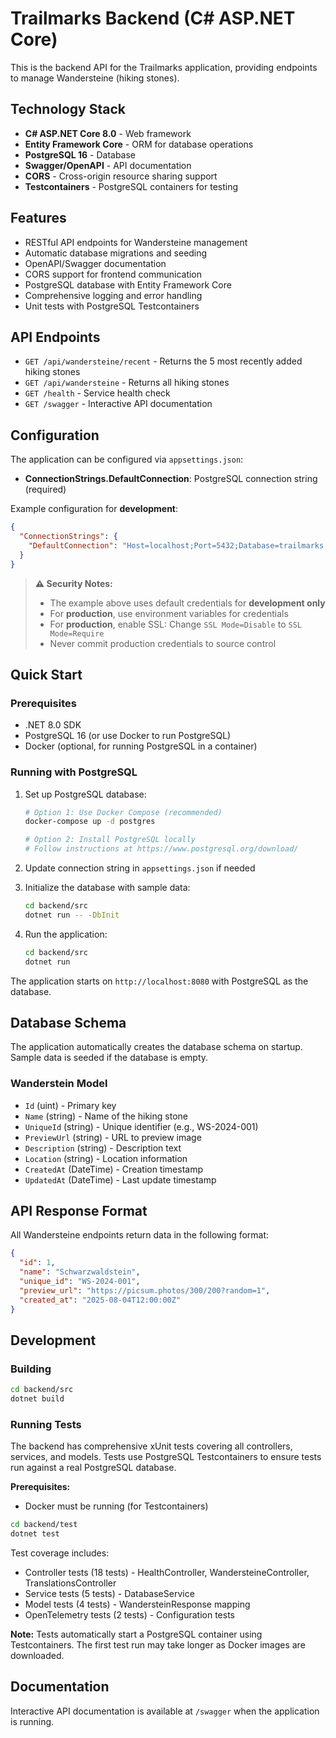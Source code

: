 # Trailmarks Backend (C# ASP.NET Core)

This is the backend API for the Trailmarks application, providing endpoints to manage Wandersteine (hiking stones).

## Technology Stack

- **C# ASP.NET Core 8.0** - Web framework
- **Entity Framework Core** - ORM for database operations
- **PostgreSQL 16** - Database
- **Swagger/OpenAPI** - API documentation
- **CORS** - Cross-origin resource sharing support
- **Testcontainers** - PostgreSQL containers for testing

## Features

- RESTful API endpoints for Wandersteine management
- Automatic database migrations and seeding
- OpenAPI/Swagger documentation
- CORS support for frontend communication
- PostgreSQL database with Entity Framework Core
- Comprehensive logging and error handling
- Unit tests with PostgreSQL Testcontainers

## API Endpoints

- `GET /api/wandersteine/recent` - Returns the 5 most recently added hiking stones
- `GET /api/wandersteine` - Returns all hiking stones
- `GET /health` - Service health check
- `GET /swagger` - Interactive API documentation

## Configuration

The application can be configured via `appsettings.json`:

- **ConnectionStrings.DefaultConnection**: PostgreSQL connection string (required)

Example configuration for **development**:
```json
{
  "ConnectionStrings": {
    "DefaultConnection": "Host=localhost;Port=5432;Database=trailmarks;Username=postgres;Password=postgres;SSL Mode=Disable;Timezone=Europe/Berlin"
  }
}
```

> **⚠️ Security Notes:**
> - The example above uses default credentials for **development only**
> - For **production**, use environment variables for credentials
> - For **production**, enable SSL: Change `SSL Mode=Disable` to `SSL Mode=Require`
> - Never commit production credentials to source control

## Quick Start

### Prerequisites

- .NET 8.0 SDK
- PostgreSQL 16 (or use Docker to run PostgreSQL)
- Docker (optional, for running PostgreSQL in a container)

### Running with PostgreSQL

1. Set up PostgreSQL database:
   ```bash
   # Option 1: Use Docker Compose (recommended)
   docker-compose up -d postgres
   
   # Option 2: Install PostgreSQL locally
   # Follow instructions at https://www.postgresql.org/download/
   ```

2. Update connection string in `appsettings.json` if needed

3. Initialize the database with sample data:
   ```bash
   cd backend/src
   dotnet run -- -DbInit
   ```

4. Run the application:
   ```bash
   cd backend/src
   dotnet run
   ```

The application starts on `http://localhost:8080` with PostgreSQL as the database.

## Database Schema

The application automatically creates the database schema on startup. Sample data is seeded if the database is empty.

### Wanderstein Model

- `Id` (uint) - Primary key
- `Name` (string) - Name of the hiking stone
- `UniqueId` (string) - Unique identifier (e.g., WS-2024-001)
- `PreviewUrl` (string) - URL to preview image
- `Description` (string) - Description text
- `Location` (string) - Location information
- `CreatedAt` (DateTime) - Creation timestamp
- `UpdatedAt` (DateTime) - Last update timestamp

## API Response Format

All Wandersteine endpoints return data in the following format:

```json
{
  "id": 1,
  "name": "Schwarzwaldstein",
  "unique_id": "WS-2024-001",
  "preview_url": "https://picsum.photos/300/200?random=1",
  "created_at": "2025-08-04T12:00:00Z"
}
```

## Development

### Building

```bash
cd backend/src
dotnet build
```

### Running Tests

The backend has comprehensive xUnit tests covering all controllers, services, and models. Tests use PostgreSQL Testcontainers to ensure tests run against a real PostgreSQL database.

**Prerequisites:**
- Docker must be running (for Testcontainers)

```bash
cd backend/test
dotnet test
```

Test coverage includes:
- Controller tests (18 tests) - HealthController, WandersteineController, TranslationsController
- Service tests (5 tests) - DatabaseService
- Model tests (4 tests) - WandersteinResponse mapping
- OpenTelemetry tests (2 tests) - Configuration tests

**Note:** Tests automatically start a PostgreSQL container using Testcontainers. The first test run may take longer as Docker images are downloaded.

## Documentation

Interactive API documentation is available at `/swagger` when the application is running.